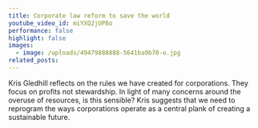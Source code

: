 ```yaml
---
title: Corporate law reform to save the world
youtube_video_id: miYXQ2jUP8o
performance: false
highlight: false
images:
  - image: /uploads/49479888888-5641ba9b70-o.jpg
related_posts:
---
```


Kris Gledhill reflects on the rules we have created for corporations. They focus on profits not stewardship. In light of many concerns around the overuse of resources, is this sensible? Kris suggests that we need to reprogram the ways corporations operate as a central plank of creating a sustainable future.